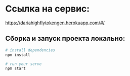 # Ссылка на сервис:

https://dariahighflytokengen.herokuapp.com/#/

## Сборка и запуск проекта локально:

``` bash
# install dependencies
npm install

# run your serve
npm start

